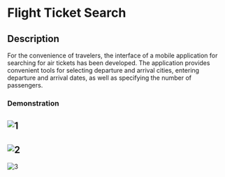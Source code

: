 # Flight Ticket Search

## Description
For the convenience of travelers, the interface of a mobile application for searching for air tickets has been developed. The application provides convenient tools for selecting departure and arrival cities, entering departure and arrival dates, as well as specifying the number of passengers.
### Demonstration
![1](https://github.com/Alexander-Domnenko/development-of-applications-for-mobile-devices/assets/91257943/10ef22fe-371b-43db-b99c-f83c0a508f36)
---
![2](https://github.com/Alexander-Domnenko/development-of-applications-for-mobile-devices/assets/91257943/27159e25-03f8-438b-b43e-f16375697c0e)
---
![3](https://github.com/Alexander-Domnenko/development-of-applications-for-mobile-devices/assets/91257943/bdabd24f-f78c-4b01-aab7-e5327cb0507f)
